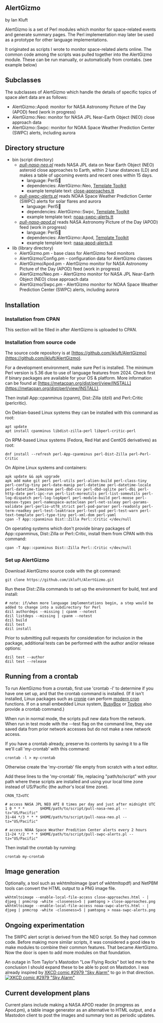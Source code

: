 AlertGizmo
----------

by Ian Kluft

AlertGizmo is a set of Perl modules which monitor for space-related events and generate summary pages. The Perl implementation may later be used as a prototype for other language implementations.

It originated as scripts I wrote to monitor space-related alerts online. The common code among the scripts was pulled together into the AlertGizmo module. These can be run manually, or automatically from crontabs. (see example below)

## Subclasses

The subclasses of AlertGizmo which handle the details of specific topics of space alert data are as follows:

* AlertGizmo::Apod: monitor for NASA Astronomy Picture of the Day (APOD) feed (work in progress)
* AlertGizmo::Neo: monitor for NASA JPL Near-Earth Object (NEO) close approach data
* AlertGizmo::Swpc: monitor for NOAA Space Weather Prediction Center (SWPC) alerts, including aurora

## Directory structure

- bin (script directory)
  - *[pull-nasa-neo.pl](bin/pull-nasa-neo.pl)* reads NASA JPL data on Near Earth Object (NEO) asteroid close approaches to Earth, within 2 lunar distances (LD) and makes a table of upcoming events and recent ones within 15 days.
     - language: Perl5🧅
     - dependencies: AlertGizmo::Neo, [Template Toolkit](http://www.template-toolkit.org/)
     - example template text: [close-approaches.tt](close-approaches.tt)
  - *[pull-swpc-alerts.pl](bin/pull-swpc-alerts.pl)* reads NOAA Space Weather Prediction Center (SWPC) alerts for solar flares and aurora
     - language: Perl5🧅
     - dependencies: AlertGizmo::Swpc, [Template Toolkit](http://www.template-toolkit.org/)
     - example template text: [noaa-swpc-alerts.tt](noaa-swpc-alerts.tt)
  - *[pull-nasa-apod.pl](bin/pull-nasa-apod.pl)* reads NASA Astronomy Picture of the Day (APOD) feed (work in progress)
     - language: Perl5🧅
     - dependencies: AlertGizmo::Apod, [Template Toolkit](http://www.template-toolkit.org/)
     - example template text: [nasa-apod-alerts.tt](nasa-apod-alerts.tt)
- lib (library directory)
  - AlertGizmo.pm - base class for AlertGizmo feed monitors
  - AlertGizmo/Config.pm - configuration data for AlertGizmo classes
  - AlertGizmo/Apod.pm - AlertGizmo monitor for NASA Astronomy Picture of the Day (APOD) feed (work in progress)
  - AlertGizmo/Neo.pm - AlertGizmo monitor for NASA JPL Near-Earth Object (NEO) close approach data
  - AlertGizmo/Swpc.pm - AlertGizmo monitor for NOAA Space Weather Prediction Center (SWPC) alerts, including aurora

## Installation

### Installation from CPAN

This section will be filled in after AlertGizmo is uploaded to CPAN.

### Installation from source code

The source code repository is at [https://github.com/ikluft/AlertGizmo](https://github.com/ikluft/AlertGizmo).

For a development environment, make sure Perl is installed. The minimum Perl version is 5.36 due to use of language features from 2024. Check first if binary packages are available for your OS & platform. More information can be found at [https://metacpan.org/dist/perl/view/INSTALL](https://metacpan.org/dist/perl/view/INSTALL).

Then install App::cpanminus (cpanm), Dist::Zilla (dzil) and Perl::Critic (perlcritic).

On Debian-based Linux systems they can be installed with this command as root:

    apt update
    apt install cpanminus libdist-zilla-perl libperl-critic-perl

On RPM-based Linux systems (Fedora, Red Hat and CentOS derivatives) as root:

    dnf install --refresh perl-App-cpanminus perl-Dist-Zilla perl-Perl-Critic

On Alpine Linux systems and containers:

    apk update && apk upgrade
    apk add make git perl perl-utils perl-alien-build perl-class-tiny perl-config-tiny perl-date-manip perl-datetime perl-datetime-locale perl-datetime-timezone perl-dbd-csv perl-dbd-sqlite perl-dbi perl-http-date perl-ipc-run perl-list-moreutils perl-list-someutils perl-log-dispatch perl-log-log4perl perl-module-build perl-moose perl-moosex-types perl-namespace-autoclean perl-net-ssleay perl-params-validate perl-perlio-utf8_strict perl-pod-parser perl-readonly perl-term-readkey perl-test-leaktrace perl-test-pod perl-test-warn perl-text-template perl-type-tiny perl-xml-dom perl-yaml
    cpan -T App::cpanminus Dist::Zilla Perl::Critic </dev/null

On operating systems which don't provide binary packages of App::cpanminus, Dist::Zilla or Perl::Critic, install them from CPAN with this command:

    cpan -T App::cpanminus Dist::Zilla Perl::Critic </dev/null

### Set up AlertGizmo

Download AlertGizmo source code with the git command:

    git clone https://github.com/ikluft/AlertGizmo.git

Run these Dist::Zilla commands to set up the environment for build, test and install:

    # note: if/when more language implementations begin, a step would be added to change into a subdirectory for Perl
    dzil authordeps --missing | cpanm --notest
    dzil listdeps --missing | cpanm --notest
    dzil build
    dzil test
    dzil install

Prior to submitting pull requests for consideration for inclusion in the package, additional tests can be performed with the author and/or release options:

    dzil test --author
    dzil test --release

## Running from a crontab

To run AlertGizmo from a crontab, first use 'crontab -l' to determine if you have one set up, and that the crontab command is installed. (If it isn't installed, Linux packages such as [cronie](https://github.com/cronie-crond/cronie) can perform [modern cron](https://en.wikipedia.org/wiki/Cron#Modern_versions) functions. If on a small embedded Linux system, [BusyBox](https://en.wikipedia.org/wiki/BusyBox) or [Toybox](https://en.wikipedia.org/wiki/Toybox) also provide a crontab command.)

When run in normal mode, the scripts pull new data from the network. When run in test mode with the --test flag on the command line, they use saved data from prior network accesses but do not make a new network access.

If you have a crontab already, preserve its contents by saving it to a file we'll call 'my-crontab' with this command:

    crontab -l > my-crontab

Otherwise create the 'my-crontab' file empty from scratch with a text editor.

Add these lines to the 'my-crontab' file, replacing "path/to/script" with your path where these scripts are installed and using your local time zone instead of US/Pacific (the author's local time zone).

    CRON_TZ=UTC

    # access NASA JPL NEO API 8 times per day and just after midnight UTC
    1 0 * * *       $HOME/path/to/script/pull-nasa-neo.pl --tz="US/Pacific"
    31~44 */3 * * * $HOME/path/to/script/pull-nasa-neo.pl --tz="US/Pacific"

    # access NOAA Space Weather Predition Center alerts every 2 hours
    11~24 */2 * * * $HOME/path/to/script/pull-swpc-alerts.pl --tz="US/Pacific"

Then install the crontab by running:

    crontab my-crontab

## Image generation

Optionally, a tool such as wkhtmltoimage (part of wkhtmltopdf) and NetPBM tools can convert the HTML output to a PNG image file.

    wkhtmltoimage --enable-local-file-access close-approaches.html - | djpeg | pnmcrop -white -closeness=5 | pamtopng > close-approaches.png
    wkhtmltoimage --enable-local-file-access noaa-swpc-alerts.html - | djpeg | pnmcrop -white -closeness=5 | pamtopng > noaa-swpc-alerts.png

## Ongoing experimentation

The SWPC alert script is derived from the NEO script. So they had common code. Before making more similar scripts, it was considered a good idea to make modules to combine their common features. That became AlertGizmo. Now the door is open to add more modules on that foundation.

An outage in Tom Taylor's Mastodon "Low Flying Rocks" bot led me to the conclusion I should expand these to be able to post on Mastodon. I was already inspired by [XKCD comic #2979 "Sky Alarm"](https://xkcd.com/2979/) to go in that direction.
[![XKCD comic #2979 "Sky Alarm"](https://imgs.xkcd.com/comics/sky_alarm.png)](https://xkcd.com/2979/)

## Current development plans

Current plans include making a NASA APOD reader (in progress as Apod.pm), a table image generator as an alternative to HTML output, and a Mastodon client to post the images and summary text as periodic updates.
